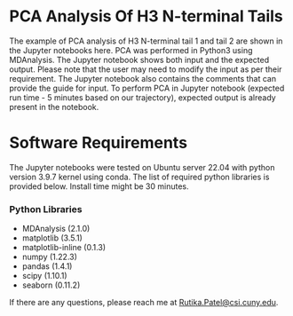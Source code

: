 # PCA Analysis Of H3 N-terminal Tails
The example of PCA analysis of H3 N-terminal tail 1 and tail 2 are shown in the Jupyter notebooks here. PCA was performed in Python3 using MDAnalysis. The Jupyter notebook shows both input and the expected output. Please note that the user may need to modify the input as per their requirement. The Jupyter notebook also contains the comments that can provide the guide for input. To perform PCA in Jupyter notebook (expected run time - 5 minutes based on our trajectory), expected output is already present in the notebook. 
# Software Requirements 
The Jupyter notebooks were tested on Ubuntu server 22.04 with python version 3.9.7 kernel using conda. The list of required python libraries is provided below. Install time might be 30 minutes. 
### Python Libraries 
+ MDAnalysis (2.1.0)
+ matplotlib (3.5.1)
+ matplotlib-inline (0.1.3)
+ numpy (1.22.3)
+ pandas (1.4.1)
+ scipy (1.10.1)
+ seaborn (0.11.2)

If there are any questions, please reach me at Rutika.Patel@csi.cuny.edu. 

